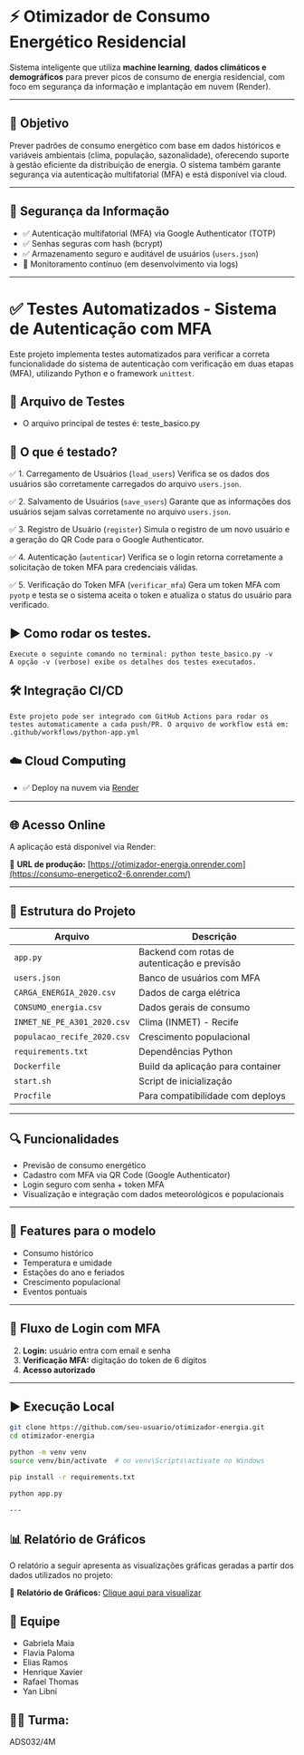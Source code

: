 # ⚡ Otimizador de Consumo Energético Residencial

Sistema inteligente que utiliza **machine learning**, **dados climáticos e demográficos** para prever picos de consumo de energia residencial, com foco em segurança da informação e implantação em nuvem (Render).

---

## 🎯 Objetivo

Prever padrões de consumo energético com base em dados históricos e variáveis ambientais (clima, população, sazonalidade), oferecendo suporte à gestão eficiente da distribuição de energia. O sistema também garante segurança via autenticação multifatorial (MFA) e está disponível via cloud.

---

## 🔐 Segurança da Informação

- ✅ Autenticação multifatorial (MFA) via Google Authenticator (TOTP)
- ✅ Senhas seguras com hash (bcrypt)
- ✅ Armazenamento seguro e auditável de usuários (`users.json`)
- 🔄 Monitoramento contínuo (em desenvolvimento via logs)

---

# ✅ Testes Automatizados - Sistema de Autenticação com MFA
Este projeto implementa testes automatizados para verificar a correta funcionalidade do sistema de autenticação com verificação em duas etapas (MFA), utilizando Python e o framework `unittest`. 

## 📂 Arquivo de Testes
- O arquivo principal de testes é: teste_basico.py
  
## 🧪 O que é testado?
   ✅ 1. Carregamento de Usuários (`load_users`)
       Verifica se os dados dos usuários são corretamente carregados do arquivo `users.json`.
  
   ✅ 2. Salvamento de Usuários (`save_users`)
       Garante que as informações dos usuários sejam salvas corretamente no arquivo `users.json`.
  
   ✅ 3. Registro de Usuário (`register`)
       Simula o registro de um novo usuário e a geração do QR Code para o Google Authenticator.
  
   ✅ 4. Autenticação (`autenticar`)
       Verifica se o login retorna corretamente a solicitação de token MFA para credenciais válidas.
  
   ✅ 5. Verificação do Token MFA (`verificar_mfa`)
       Gera um token MFA com `pyotp` e testa se o sistema aceita o token e atualiza o status do usuário para verificado.
       
   ## ▶️ Como rodar os testes.
    
    Execute o seguinte comando no terminal: python teste_basico.py -v
    A opção -v (verbose) exibe os detalhes dos testes executados.

  ## 🛠️ Integração CI/CD
    Este projeto pode ser integrado com GitHub Actions para rodar os testes automaticamente a cada push/PR. O arquivo de workflow está em:
    .github/workflows/python-app.yml

## ☁️ Cloud Computing

- ✅ Deploy na nuvem via [Render](https://render.com/)

---

## 🌐 Acesso Online

A aplicação está disponível via Render:

🔗 **URL de produção:** [https://otimizador-energia.onrender.com](https://consumo-energetico2-6.onrender.com/)

---

## 📁 Estrutura do Projeto

| Arquivo                            | Descrição |
|-----------------------------------|-----------|
| `app.py`                          | Backend com rotas de autenticação e previsão |
| `users.json`                      | Banco de usuários com MFA |
| `CARGA_ENERGIA_2020.csv`          | Dados de carga elétrica |
| `CONSUMO_energia.csv`             | Dados gerais de consumo |
| `INMET_NE_PE_A301_2020.csv`       | Clima (INMET) - Recife |
| `populacao_recife_2020.csv`       | Crescimento populacional |
| `requirements.txt`                | Dependências Python |
| `Dockerfile`                      | Build da aplicação para container |
| `start.sh`                        | Script de inicialização |
| `Procfile`                        | Para compatibilidade com deploys |

---

## 🔍 Funcionalidades

- Previsão de consumo energético
- Cadastro com MFA via QR Code (Google Authenticator)
- Login seguro com senha + token MFA
- Visualização e integração com dados meteorológicos e populacionais

---

## 🧠 Features para o modelo

- Consumo histórico
- Temperatura e umidade
- Estações do ano e feriados
- Crescimento populacional
- Eventos pontuais

---

## 🔐 Fluxo de Login com MFA

2. **Login:** usuário entra com email e senha
3. **Verificação MFA:** digitação do token de 6 dígitos
4. **Acesso autorizado**

---

## ▶️ Execução Local

```bash
git clone https://github.com/seu-usuario/otimizador-energia.git
cd otimizador-energia

python -m venv venv
source venv/bin/activate  # ou venv\Scripts\activate no Windows

pip install -r requirements.txt

python app.py

---
```

## 📊 Relatório de Gráficos

O relatório a seguir apresenta as visualizações gráficas geradas a partir dos dados utilizados no projeto:

📄 **Relatório de Gráficos:** [Clique aqui para visualizar](https://docs.google.com/document/d/1QVsBIPr93vxZMiE85ktjTHjnSghlBFm-ecSB3PuRYtw/edit?usp=sharing)

## 👥 Equipe 
- Gabriela Maia
- Flavia Paloma
- Elias Ramos
- Henrique Xavier
- Rafael Thomas
- Yan Libni

## 👩‍💻 Turma: 
ADS032/4M



